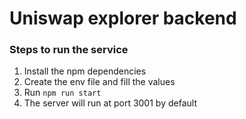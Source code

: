 # Uniswap explorer backend 
### Steps to run the service
1. Install the npm dependencies
2. Create the env file and fill the values
3. Run `npm run start`
4. The server will run at port 3001 by default